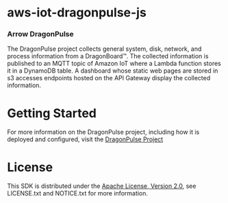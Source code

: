 #  aws-iot-dragonpulse-js

### Arrow DragonPulse

The DragonPulse project collects general system, disk, network, and process
information from a DragonBoard&trade;.  The collected information is
published to an MQTT topic of Amazon IoT where a Lambda function stores
it in a DynamoDB table.  A dashboard whose static web pages are stored
in s3 accesses endpoints hosted on the API Gateway display the collected
information.

# Getting Started

For more information on the DragonPulse project, including how it is
deployed and configured, visit the
<a href="https://arrowelectronics.github.io/aws-iot-dragonpulse-js/" target="_blank">DragonPulse Project</a>

# License
This SDK is distributed under the [Apache License, Version 2.0](http://www.apache.org/licenses/LICENSE-2.0), see LICENSE.txt and NOTICE.txt for more information.
